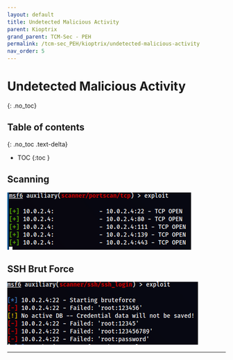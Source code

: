 ```yaml
---
layout: default
title: Undetected Malicious Activity
parent: Kioptrix
grand_parent: TCM-Sec - PEH
permalink: /tcm-sec_PEH/kioptrix/undetected-malicious-activity
nav_order: 5
---
```


# Undetected Malicious Activity <!-- markdownlint-disable-line MD025 MD022 -->
{: .no_toc}

## Table of contents <!-- markdownlint-disable-line MD022 -->
{: .no_toc .text-delta}

- TOC
{:toc }

## Scanning

![port scanning](../../assets/TCM-Sec/Kioptrix/portscan.png)

## SSH Brut Force

![ssh brute force](../../assets/TCM-Sec/Kioptrix/ssh%20brute%20force.png)

---
